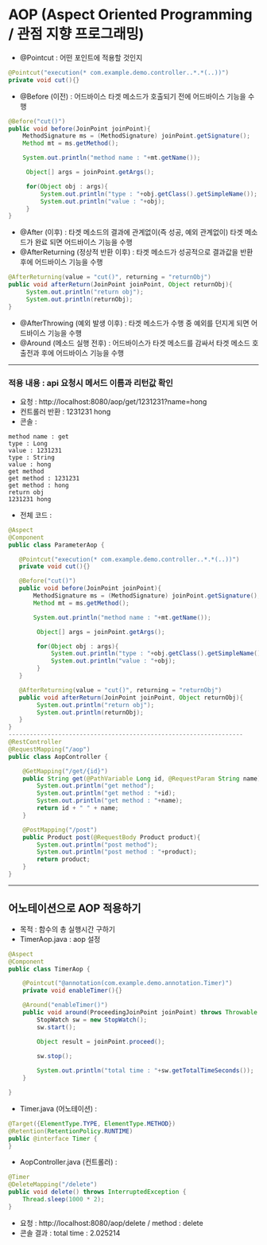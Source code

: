 # AOP (Aspect Oriented Programming / 관점 지향 프로그래밍)

- @Pointcut : 어떤 포인트에 적용할 것인지
```java
@Pointcut("execution(* com.example.demo.controller..*.*(..))")
private void cut(){}
```
- @Before (이전) : 어드바이스 타겟 메소드가 호출되기 전에 어드바이스 기능을 수행
```java
@Before("cut()")
public void before(JoinPoint joinPoint){
    MethodSignature ms = (MethodSignature) joinPoint.getSignature();
    Method mt = ms.getMethod();

    System.out.println("method name : "+mt.getName());

     Object[] args = joinPoint.getArgs();

     for(Object obj : args){
         System.out.println("type : "+obj.getClass().getSimpleName());
         System.out.println("value : "+obj);
     }
}
```  
- @After (이후) : 타겟 메소드의 결과에 관계없이(즉 성공, 예외 관계없이) 타겟 메소드가 완료 되면 어드바이스 기능을 수행
- @AfterReturning (정상적 반환 이후) : 타겟 메소드가 성공적으로 결과값을 반환 후에 어드바이스 기능을 수행
```java
@AfterReturning(value = "cut()", returning = "returnObj")
public void afterReturn(JoinPoint joinPoint, Object returnObj){
     System.out.println("return obj");
     System.out.println(returnObj);
}
```  
- @AfterThrowing (예외 발생 이후) : 타겟 메소드가 수행 중 예외를 던지게 되면 어드바이스 기능을 수행
- @Around (메소드 실행 전후) : 어드바이스가 타겟 메소드를 감싸서 타겟 메소드 호출전과 후에 어드바이스 기능을 수행
---
### 적용 내용 : api 요청시 메서드 이름과 리턴값 확인
- 요청 : http://localhost:8080/aop/get/1231231?name=hong
- 컨트롤러 반환 : 1231231 hong
- 콘솔 : 
```
method name : get
type : Long
value : 1231231
type : String
value : hong
get method
get method : 1231231
get method : hong
return obj
1231231 hong
```




- 전체 코드 :
```java
@Aspect
@Component
public class ParameterAop {

   @Pointcut("execution(* com.example.demo.controller..*.*(..))")
   private void cut(){}

   @Before("cut()")
   public void before(JoinPoint joinPoint){
       MethodSignature ms = (MethodSignature) joinPoint.getSignature();
       Method mt = ms.getMethod();

       System.out.println("method name : "+mt.getName());

        Object[] args = joinPoint.getArgs();

        for(Object obj : args){
            System.out.println("type : "+obj.getClass().getSimpleName());
            System.out.println("value : "+obj);
        }
   }

   @AfterReturning(value = "cut()", returning = "returnObj")
   public void afterReturn(JoinPoint joinPoint, Object returnObj){
        System.out.println("return obj");
        System.out.println(returnObj);
   }
}
------------------------------------------------------------------
@RestController
@RequestMapping("/aop")
public class AopController {

    @GetMapping("/get/{id}")
    public String get(@PathVariable Long id, @RequestParam String name){
        System.out.println("get method");
        System.out.println("get method : "+id);
        System.out.println("get method : "+name);
        return id + " " + name;
    }

    @PostMapping("/post")
    public Product post(@RequestBody Product product){
        System.out.println("post method");
        System.out.println("post method : "+product);
        return product;
    }
}
```
---
## 어노테이션으로 AOP 적용하기
- 목적 : 함수의 총 실행시간 구하기
- TimerAop.java : aop 설정
```java
@Aspect
@Component
public class TimerAop {

    @Pointcut("@annotation(com.example.demo.annotation.Timer)")
    private void enableTimer(){}

    @Around("enableTimer()")
    public void around(ProceedingJoinPoint joinPoint) throws Throwable {
        StopWatch sw = new StopWatch();
        sw.start();

        Object result = joinPoint.proceed();
        
        sw.stop();

        System.out.println("total time : "+sw.getTotalTimeSeconds());
    }

}
```
- Timer.java (어노테이션) : 
```java
@Target({ElementType.TYPE, ElementType.METHOD})
@Retention(RetentionPolicy.RUNTIME)
public @interface Timer {
}
```
- AopController.java (컨트롤러) :
```java
@Timer
@DeleteMapping("/delete")
public void delete() throws InterruptedException {
    Thread.sleep(1000 * 2);
}
```
- 요청 : http://localhost:8080/aop/delete / method : delete
- 콘솔 결과 : total time : 2.025214